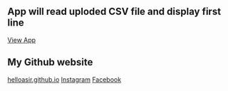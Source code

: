 ## App will read uploded CSV file and display first line

[View App](https://helloasir.github.io/hellasir-readcsv-react/)

## My Github website
[helloasir.github.io](https://helloasir.github.io/)
[Instagram](https://instagram.com/helloasir)
[Facebook](https://facebook.com/helloasir)